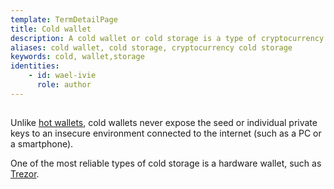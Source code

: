 ```yaml
---
template: TermDetailPage
title: Cold wallet
description: A cold wallet or cold storage is a type of cryptocurrency wallet aiming for maximum security.
aliases: cold wallet, cold storage, cryptocurrency cold storage
keywords: cold, wallet,storage
identities: 
    - id: wael-ivie
      role: author
---
```


##

Unlike [hot wallets](/en/terms/hot-wallets.md), cold wallets never expose the seed or individual private keys to an insecure environment connected to the internet (such as a PC or a smartphone).

One of the most reliable types of cold storage is a hardware wallet, such as [Trezor](/en/terms/trezor-device.md).